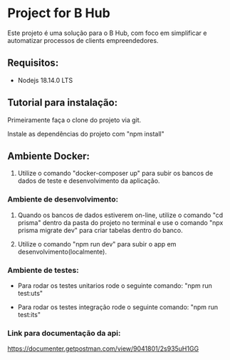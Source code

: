 # Project for B Hub
Este projeto é uma solução para o B Hub, com foco em simplificar e automatizar processos de clients empreendedores.


## Requisitos:
- Nodejs 18.14.0 LTS


## Tutorial para instalação:

Primeiramente faça o clone do projeto via git.

Instale as dependências do projeto com "npm install"

## Ambiente Docker: 

1) Utilize o comando "docker-composer up" para subir os bancos de dados de teste e desenvolvimento da aplicação.


### Ambiente de desenvolvimento:

1) Quando os bancos de dados estiverem on-line, utilize o comando "cd prisma" dentro da pasta do projeto no terminal e use o comando "npx prisma migrate dev" para criar tabelas dentro do banco.

2) Utilize o comando "npm run dev" para subir o app em desenvolvimento(localmente).

### Ambiente de testes: 

- Para rodar os testes unitarios rode o seguinte comando: "npm run test:uts"

- Para rodar os testes integração rode o seguinte comando: "npm run test:its"


### Link para documentação da api: 
https://documenter.getpostman.com/view/9041801/2s935uH1GG
